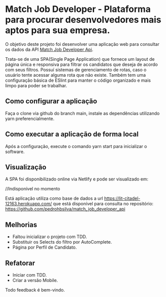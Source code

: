 # Match Job Developer - Plataforma para procurar desenvolvedores mais aptos para sua empresa.

O objetivo deste projeto foi desenvolver uma aplicação web para consultar os dados da API [Match Job Developer Api](https://github.com/pedrohbsilva/match_job_developer_api).

Trata-se de uma SPA(Single Page Application) que fornece um layout de página única e responsiva para filtrar os candidatos que deseja de acordo com seus filtros. Possuí sistemas de gerenciamento de rotas, caso o usuário tente acessar alguma rota que não existe. Também tem uma
configuração básica de ESlint para manter o código organizado e mais limpo para poder se trabalhar.

## Como configurar a aplicação

Faça o clone via github do branch main, instale as dependências utilizando yarn preferencialmente.

## Como executar a aplicação de forma local

Após a configuração, execute o comando yarn start para inicializar o software.

## Visualização

A SPA foi disponibilizado online via Netlify e pode ser visualizado em:

//Indisponível no momento

Está aplicação utiliza como base de dados a url https://lit-citadel-12163.herokuapp.com/
que está disponível para consulta no repositório: https://github.com/pedrohbsilva/match_job_developer_api

## Melhorias
- Faltou inicializar o projeto com TDD.
- Substituir os Selects do filtro por AutoComplete.
- Página por Perfil de Candidato.

## Refatorar
 - Iniciar com TDD.
 - Criar a versão Mobile.

Todo feedback é bem-vindo.
